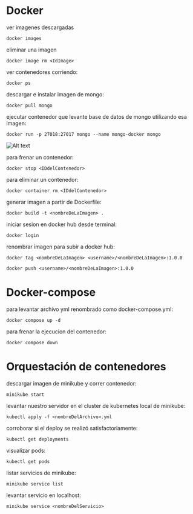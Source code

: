 
# Docker

ver imagenes descargadas

```docker images```

eliminar una imagen

```docker image rm <IdImage>```

ver contenedores corriendo:

```docker ps```

descargar e instalar imagen de mongo:

```docker pull mongo```

ejecutar contenedor que levante base de datos de mongo utilizando esa imagen:

```docker run -p 27018:27017 mongo --name mongo-docker mongo```

![Alt text](image.png)

para frenar un contenedor:

```docker stop <IDdelContenedor>```

para eliminar un contenedor:

```docker container rm <IDdelContenedor>```

generar imagen a partir de Dockerfile:

```docker build -t <nombreDeLaImagen> .```

iniciar sesion en docker hub desde terminal:

```docker login```

renombrar imagen para subir a docker hub:

```docker tag <nombreDeLaImagen> <username>/<nombreDeLaImagen>:1.0.0```

```docker push <username>/<nombreDeLaImagen>:1.0.0```

# Docker-compose

para levantar archivo yml renombrado como docker-compose.yml:

```docker compose up -d```

para frenar la ejecucion del contenedor:

```docker compose down```

# Orquestación de contenedores

descargar imagen de minikube y correr contenedor:

```minikube start```

levantar nuestro servidor en el cluster de kubernetes local de minikube:

```kubectl apply -f <nombreDelArchivo>.yml```

corroborar si el deploy se realizó satisfactoriamente:

```kubectl get deployments```

visualizar pods:

```kubectl get pods```

listar servicios de minikube:

```minikube service list```

levantar servicio en localhost:

```minikube service <nombreDelServicio>```